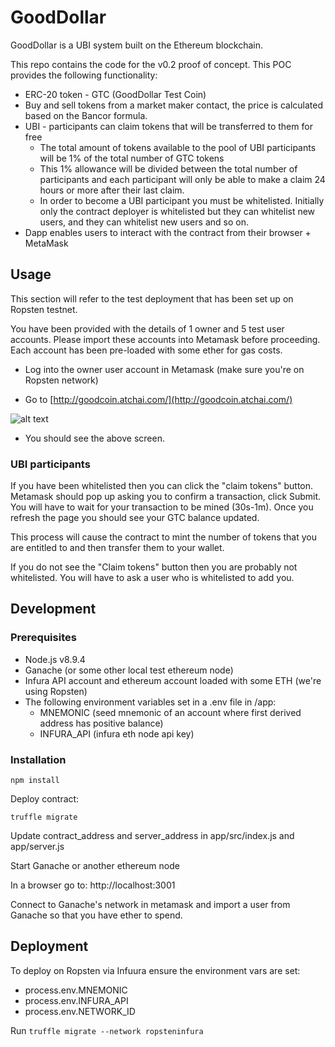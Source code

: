 # GoodDollar

GoodDollar is a UBI system built on the Ethereum blockchain.

This repo contains the code for the v0.2 proof of concept.  This POC provides the following functionality:

* ERC-20 token - GTC (GoodDollar Test Coin)
* Buy and sell tokens from a market maker contact, the price is calculated based on the Bancor formula.
* UBI - participants can claim tokens that will be transferred to them for free
  * The total amount of tokens available to the pool of UBI participants will be 1% of the total number of GTC tokens
  * This 1% allowance will be divided between the total number of participants and each participant will only be able to make a claim 24 hours or more after their last claim.
  * In order to become a UBI participant you must be whitelisted.  Initially only the contract deployer is whitelisted but they can whitelist new users, and they can whitelist new users and so on.
* Dapp enables users to interact with the contract from their browser + MetaMask

## Usage
This section will refer to the test deployment that has been set up on Ropsten testnet.

You have been provided with the details of 1 owner and 5 test user accounts.  Please import these accounts into Metamask before proceeding.  Each account has been pre-loaded with some ether for gas costs.

* Log into the owner user account in Metamask (make sure you're on Ropsten network)

* Go to [http://goodcoin.atchai.com/](http://goodcoin.atchai.com/)

![alt text](https://github.com/atchai/goodcoin/raw/master/docs/new-user.png "screenshot")

* You should see the above screen.  


### UBI participants
If you have been whitelisted then you can click the "claim tokens" button.  Metamask should pop up asking you to confirm a transaction, click Submit.  You will have to wait for your transaction to be mined (30s-1m). Once you refresh the page you should see your GTC balance updated.

This process will cause the contract to mint the number of tokens that you are entitled to and then transfer them to your wallet.

If you do not see the "Claim tokens" button then you are probably not whitelisted.  You will have to ask a user who is whitelisted to add you.



## Development

### Prerequisites

* Node.js v8.9.4
* Ganache (or some other local test ethereum node)
* Infura API account and ethereum account loaded with some ETH (we're using Ropsten)
* The following environment variables set in a .env file in /app:
  * MNEMONIC  (seed mnemonic of an account where first derived address has positive balance)
  * INFURA_API (infura eth node api key)

### Installation

```
npm install
```

Deploy contract:

`truffle migrate`

Update contract_address and server_address in app/src/index.js and app/server.js

Start Ganache or another ethereum node

In a browser go to: http://localhost:3001

Connect to Ganache's network in metamask and import a user from Ganache so that you have ether to spend.

## Deployment

To deploy on Ropsten via Infuura ensure the environment vars are set:

* process.env.MNEMONIC
* process.env.INFURA_API
* process.env.NETWORK_ID

Run ```truffle migrate --network ropsteninfura```
